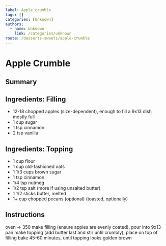 ```yaml
---
label: Apple crumble
tags: []
categories: [Unknown]
authors:
  - name: Unknown
    link: /categories/unknown
route: /desserts-sweets/apple-crumble
---
```


# Apple Crumble

## Summary

## Ingredients: Filling
- 12-18 chopped apples (size-dependent), enough to fill a 9x13 dish mostly full
- 1 cup sugar
- 1 tsp cinnamon
- 2 tsp vanilla

## Ingredients: Topping
- 1 cup flour
- 1 cup old-fashioned oats
- 1 1/3 cups brown sugar
- 1 tsp cinnamon
- 1/4 tsp nutmeg
- 1/2 tsp salt (more if using unsalted butter)
- 1 1/2 sticks butter, melted
- 1+ cup chopped pecans (optional) (toasted, optionally)

## Instructions
oven -> 350
make filling (ensure apples are evenly coated), pour into 9x13 pan
make topping (add butter last and stir until crumbly), place on top of filling
bake 45-60 minutes, until topping looks golden brown